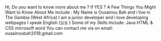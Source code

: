 Hi,
Do you want to know more about me ? If YES ?
A Few Things You Might Want to Know About Me include :
My Name is Ousainou Bah and i live in The Gambia (West Africa)
I am a junior developer and i love developing webpages
I speak English (🇬🇧 )
Some of my Skills Include:
Java
HTML & CSS
microsoft word 
You can contact me via on email: ousainoubah2018.gmail.com

